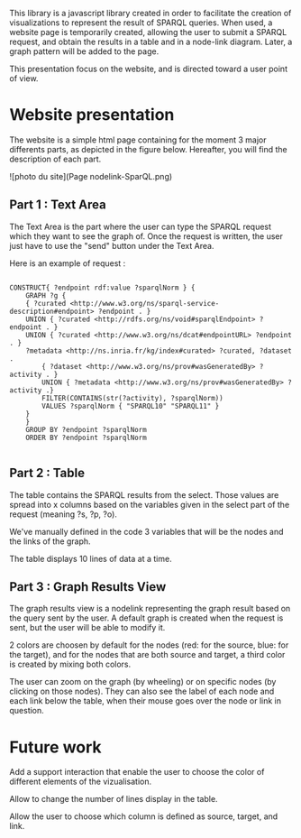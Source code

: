 This library is a javascript library created in order to facilitate the creation of visualizations to represent the result of SPARQL queries. When used, a website page is temporarily created, allowing the user to submit a SPARQL request, and obtain the results in a table and in a node-link diagram. Later, a graph pattern will be added to the page.

This presentation focus on the website, and is directed toward a user point of view.

# Website presentation

The website is a simple html page containing for the moment 3 major differents parts, as depicted in the figure below.
Hereafter, you will find the description of each part.

![photo du site](Page nodelink-SparQL.png)

## Part 1 : Text Area

The Text Area is the part where the user can type the SPARQL request which they want to see the graph of. Once the request is written, the user just have to use the "send" button under the Text Area.

Here is an example of request :

```sparql

CONSTRUCT{ ?endpoint rdf:value ?sparqlNorm } {
    GRAPH ?g {
    { ?curated <http://www.w3.org/ns/sparql-service-description#endpoint> ?endpoint . }
    UNION { ?curated <http://rdfs.org/ns/void#sparqlEndpoint> ?endpoint . }
    UNION { ?curated <http://www.w3.org/ns/dcat#endpointURL> ?endpoint . }
    ?metadata <http://ns.inria.fr/kg/index#curated> ?curated, ?dataset .
        { ?dataset <http://www.w3.org/ns/prov#wasGeneratedBy> ?activity . }
        UNION { ?metadata <http://www.w3.org/ns/prov#wasGeneratedBy> ?activity .}
        FILTER(CONTAINS(str(?activity), ?sparqlNorm))
        VALUES ?sparqlNorm { "SPARQL10" "SPARQL11" }
    }
    }
    GROUP BY ?endpoint ?sparqlNorm
    ORDER BY ?endpoint ?sparqlNorm
            
```

## Part 2 : Table

The table contains the SPARQL results from the select. Those values are spread into x columns based on the variables given in the select part of the request (meaning ?s, ?p, ?o).

We've manually defined in the code 3 variables that will be the nodes and the links of the graph.

The table displays 10 lines of data at a time.

## Part 3 : Graph Results View

The graph results view is a nodelink representing the graph result based on the query sent by the user. A default graph is created when the request is sent, but the user will be able to modify it.

2 colors are choosen by default for the nodes (red: for the source, blue: for the target), and for the nodes that are both source and target, a third color is created by mixing both colors.

The user can zoom on the graph (by wheeling) or on specific nodes (by clicking on those nodes). They can also see the label of each node and each link below the table, when their mouse goes over the node or link in question.

# Future work

Add a support interaction that enable the user to choose the color of different elements of the vizualisation.

Allow to change the number of lines display in the table.

Allow the user to choose which column is defined as source, target, and link.
